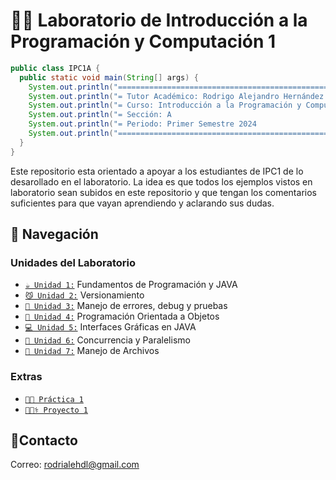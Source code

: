 # 🧑‍💻 Laboratorio de Introducción a la Programación y Computación 1

```java
public class IPC1A {
  public static void main(String[] args) {
    System.out.println("========================================================");
    System.out.println("= Tutor Académico: Rodrigo Alejandro Hernández de León =");
    System.out.println("= Curso: Introducción a la Programación y Computación 1 =");
    System.out.println("= Sección: A                                           =");
    System.out.println("= Periodo: Primer Semestre 2024                        =");
    System.out.println("========================================================");
  }
}
```

Este repositorio esta orientado a apoyar a los estudiantes de IPC1 de lo desarollado en el laboratorio. La idea es que todos los ejemplos vistos en laboratorio sean subidos en este repositorio y que tengan los comentarios suficientes para que vayan aprendiendo y aclarando sus dudas.

## 🚀 Navegación

### Unidades del Laboratorio
- [`☕️ Unidad 1:`](./Unidad1) Fundamentos de Programación y JAVA
- [`😼 Unidad 2:`](./Unidad2) Versionamiento
- [`🐞 Unidad 3:`](./Unidad3/) Manejo de errores, debug y pruebas
- [`👾 Unidad 4:`](./Unidad4/) Programación Orientada a Objetos
- [`💻 Unidad 5:`](./Unidad5/) Interfaces Gráficas en JAVA
- [`🧵 Unidad 6:`](./Unidad6/) Concurrencia y Paralelismo
- [`💾 Unidad 7:`](./Unidad7/) Manejo de Archivos

### Extras
- [`🧑‍💻 Práctica 1`](./Practica1/)
- [`👨🏻‍⚕️ Proyecto 1`](./Proyecto1/)

## 👤Contacto

Correo: [rodrialehdl@gmail.com](rodrialehdl@gmail.com)
